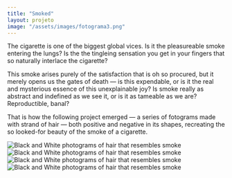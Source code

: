 ```yaml
---
title: "Smoked"
layout: projeto
image: "/assets/images/fotograma3.png"
---
```


<p>The cigarette is one of the biggest global vices. Is it the pleasureable smoke entering the lungs? Is the the tingleing sensation you get in your fingers that so naturally interlace the cigarette?</p>

<p>This smoke arises purely of the satisfaction that is oh so procured, but it merely opens us the gates of death — is this expendable, or is it the real and mysterious essence of this unexplainable joy? Is smoke really as abstract and indefined as we see it, or is it as tameable as we are? Reproductible, banal?</p>

<p>That is how the following project emerged — a series of fotograms made with strand of hair — both positive and negative in its shapes, recreating the so looked-for beauty of the smoke of a cigarette.</p>

<img src="{{site.baseurl}}/assets/images/fotograma3.png" alt="Black and White photograms of hair that resembles smoke" title="Black and White photograms of hair that resembles smoke">

<img src="{{site.baseurl}}/assets/images/fotograma2.png" alt="Black and White photograms of hair that resembles smoke" title="Black and White photograms of hair that resembles smoke">

<img src="{{site.baseurl}}/assets/images/fotograma1.png" alt="Black and White photograms of hair that resembles smoke" title="Black and White photograms of hair that resembles smoke">

<img src="{{site.baseurl}}/assets/images/fotograma4.png" alt="Black and White photograms of hair that resembles smoke" title="Black and White photograms of hair that resembles smoke">